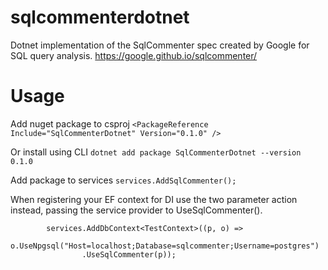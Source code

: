 # sqlcommenterdotnet


Dotnet implementation of the SqlCommenter spec created by Google for SQL query analysis. https://google.github.io/sqlcommenter/

# Usage

Add nuget package to csproj
`<PackageReference Include="SqlCommenterDotnet" Version="0.1.0" />`

Or install using CLI
`dotnet add package SqlCommenterDotnet --version 0.1.0`

Add package to services
`services.AddSqlCommenter();`

When registering your EF context for DI use the two parameter action instead, passing the service provider to UseSqlCommenter().


            services.AddDbContext<TestContext>((p, o) =>
                o.UseNpgsql("Host=localhost;Database=sqlcommenter;Username=postgres")
                    .UseSqlCommenter(p));





